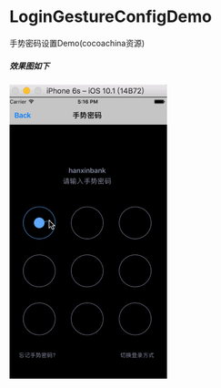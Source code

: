 # LoginGestureConfigDemo
手势密码设置Demo(cocoachina资源)


##### 效果图如下

![效果图](https://github.com/zfx5130/LoginGestureConfigDemo/blob/master/test.gif)

